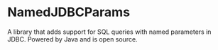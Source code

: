 # NamedJDBCParams

A library that adds support for SQL queries with named parameters in JDBC. Powered by Java and is open source.